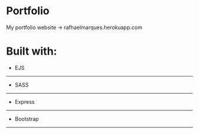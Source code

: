 # Portfolio
My portfolio website -> rafhaelmarques.herokuapp.com

# Built with: 
- EJS
------
- SASS
------
- Express
----------
- Bootstrap
------------


